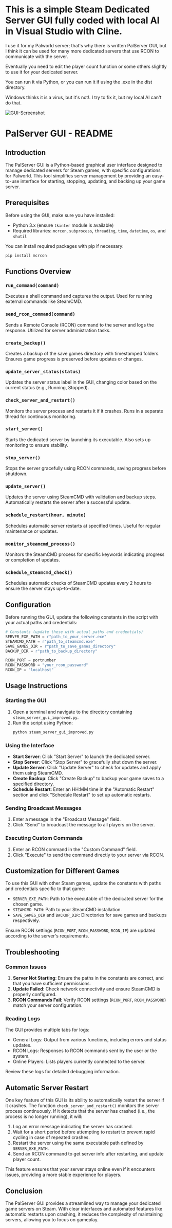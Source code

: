 # This is a simple Steam Dedicated Server GUI fully coded with local AI in Visual Studio with Cline.

I use it for my Palworld server; that's why there is written PalServer GUI, but I think it can be used for many more dedicated servers that use RCON to communicate with the server. 

Eventually you need to edit the player count function or some others slightly to use it for your dedicated server. 

You can run it via Python, or you can run it if using the .exe in the dist directory. 

Windows thinks it is a virus, but it's not!. I try to fix it, but my local AI can't do that.

![GUI-Screenshot](GUI-Screenshot.jpg)

# PalServer GUI - README

## Introduction
The PalServer GUI is a Python-based graphical user interface designed to manage dedicated servers for Steam games, with specific configurations for Palworld. This tool simplifies server management by providing an easy-to-use interface for starting, stopping, updating, and backing up your game server.

## Prerequisites
Before using the GUI, make sure you have installed:
- Python 3.x (ensure `tkinter` module is available)
- Required libraries: `mcrcon`, `subprocess`, `threading`, `time`, `datetime`, `os`, and `shutil`

You can install required packages with pip if necessary:
```bash
pip install mcrcon
```

## Functions Overview

### `run_command(command)`
Executes a shell command and captures the output. Used for running external commands like SteamCMD.

### `send_rcon_command(command)`
Sends a Remote Console (RCON) command to the server and logs the response. Utilized for server administration tasks.

### `create_backup()`
Creates a backup of the save games directory with timestamped folders. Ensures game progress is preserved before updates or changes.

### `update_server_status(status)`
Updates the server status label in the GUI, changing color based on the current status (e.g., Running, Stopped).

### `check_server_and_restart()`
Monitors the server process and restarts it if it crashes. Runs in a separate thread for continuous monitoring.

### `start_server()`
Starts the dedicated server by launching its executable. Also sets up monitoring to ensure stability.

### `stop_server()`
Stops the server gracefully using RCON commands, saving progress before shutdown.

### `update_server()`
Updates the server using SteamCMD with validation and backup steps. Automatically restarts the server after a successful update.

### `schedule_restart(hour, minute)`
Schedules automatic server restarts at specified times. Useful for regular maintenance or updates.

### `monitor_steamcmd_process()`
Monitors the SteamCMD process for specific keywords indicating progress or completion of updates.

### `schedule_steamcmd_check()`
Schedules automatic checks of SteamCMD updates every 2 hours to ensure the server stays up-to-date.

## Configuration
Before running the GUI, update the following constants in the script with your actual paths and credentials:

```python
# Constants (update these with actual paths and credentials)
SERVER_EXE_PATH = r"path_to_your_server.exe"
STEAMCMD_PATH = r"path_to_steamcmd.exe"
SAVE_GAMES_DIR = r"path_to_save_games_directory"
BACKUP_DIR = r"path_to_backup_directory"

RCON_PORT = portnumber
RCON_PASSWORD = "your_rcon_password"
RCON_IP = "localhost"
```

## Usage Instructions

### Starting the GUI
1. Open a terminal and navigate to the directory containing `steam_server_gui_improved.py`.
2. Run the script using Python:
   ```bash
   python steam_server_gui_improved.py
   ```

### Using the Interface
- **Start Server**: Click "Start Server" to launch the dedicated server.
- **Stop Server**: Click "Stop Server" to gracefully shut down the server.
- **Update Server**: Click "Update Server" to check for updates and apply them using SteamCMD.
- **Create Backup**: Click "Create Backup" to backup your game saves to a specified directory.
- **Schedule Restart**: Enter an HH:MM time in the "Automatic Restart" section and click "Schedule Restart" to set up automatic restarts.

### Sending Broadcast Messages
1. Enter a message in the "Broadcast Message" field.
2. Click "Send" to broadcast the message to all players on the server.

### Executing Custom Commands
1. Enter an RCON command in the "Custom Command" field.
2. Click "Execute" to send the command directly to your server via RCON.

## Customization for Different Games

To use this GUI with other Steam games, update the constants with paths and credentials specific to that game:
- `SERVER_EXE_PATH`: Path to the executable of the dedicated server for the chosen game.
- `STEAMCMD_PATH`: Path to your SteamCMD installation.
- `SAVE_GAMES_DIR` and `BACKUP_DIR`: Directories for save games and backups respectively.

Ensure RCON settings (`RCON_PORT`, `RCON_PASSWORD`, `RCON_IP`) are updated according to the server's requirements.

## Troubleshooting

### Common Issues
1. **Server Not Starting**: Ensure the paths in the constants are correct, and that you have sufficient permissions.
2. **Update Failed**: Check network connectivity and ensure SteamCMD is properly configured.
3. **RCON Commands Fail**: Verify RCON settings (`RCON_PORT`, `RCON_PASSWORD`) match your server configuration.

### Reading Logs
The GUI provides multiple tabs for logs:
- General Logs: Output from various functions, including errors and status updates.
- RCON Logs: Responses to RCON commands sent by the user or the system.
- Online Players: Lists players currently connected to the server.

Review these logs for detailed debugging information.

## Automatic Server Restart

One key feature of this GUI is its ability to automatically restart the server if it crashes. The function `check_server_and_restart()` monitors the server process continuously. If it detects that the server has crashed (i.e., the process is no longer running), it will:
1. Log an error message indicating the server has crashed.
2. Wait for a short period before attempting to restart to prevent rapid cycling in case of repeated crashes.
3. Restart the server using the same executable path defined by `SERVER_EXE_PATH`.
4. Send an RCON command to get server info after restarting, and update player count.

This feature ensures that your server stays online even if it encounters issues, providing a more stable experience for players.

## Conclusion
The PalServer GUI provides a streamlined way to manage your dedicated game servers on Steam. With clear interfaces and automated features like automatic restarts upon crashing, it reduces the complexity of maintaining servers, allowing you to focus on gameplay.
